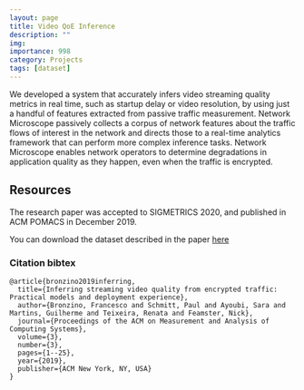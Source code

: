 ```yaml
---
layout: page
title: Video QoE Inference
description: ""
img: 
importance: 998
category: Projects
tags: [dataset]
---
```


We developed a system that accurately infers video streaming quality metrics in real time, such as startup delay or video resolution, by using just a handful of features extracted from passive traffic measurement. Network Microscope passively collects a corpus of network features about the traffic flows of interest in the network and directs those to a real-time analytics framework that can perform more complex inference tasks. Network Microscope enables network operators to determine degradations in application quality as they happen, even when the traffic is encrypted.

## Resources
The research paper was accepted to SIGMETRICS 2020,
and published in ACM POMACS in December 2019.

You can download the dataset described in the paper [here](https://nm-public-data.s3.us-east-2.amazonaws.com/dataset/all_traffic_time_10.pkl)

### Citation bibtex
```
@article{bronzino2019inferring,
  title={Inferring streaming video quality from encrypted traffic: Practical models and deployment experience},
  author={Bronzino, Francesco and Schmitt, Paul and Ayoubi, Sara and Martins, Guilherme and Teixeira, Renata and Feamster, Nick},
  journal={Proceedings of the ACM on Measurement and Analysis of Computing Systems},
  volume={3},
  number={3},
  pages={1--25},
  year={2019},
  publisher={ACM New York, NY, USA}
}
```